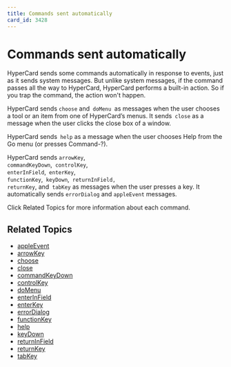 ```yaml
---
title: Commands sent automatically
card_id: 3428
---
```


# Commands sent automatically

HyperCard sends some commands automatically in response to events, just as it sends system messages. But unlike system messages, if the command passes all the way to HyperCard, HyperCard performs a built-in action. So if you trap the command, the action won't happen.

HyperCard sends <code>choose</code> and<code> doMenu </code>as messages when the user chooses a tool or an item from one of HyperCard’s menus. It sends<code> close</code> as a message when the user clicks the close box of a window. 

HyperCard sends<code> help</code> as a message when the user chooses Help from the Go menu (or presses Command-?).

HyperCard sends <code>arrowKey</code>,<code> commandKeyDown</code>,<code> controlKey</code>,<code> enterInField</code>,<code> enterKey</code>,<code> functionKey</code>,<code> keyDown</code>,<code> returnInField, returnKey</code>, and<code> tabKey</code> as messages when the user presses a key.  It automatically sends <code>errorDialog</code> and <code>appleEvent</code> messages.

Click Related Topics for more information about each command. 


## Related Topics

* [appleEvent](/HyperTalkReference/systemmessages/appleEvent)
* [arrowKey](/HyperTalkReference/commands/arrowKey)
* [choose](/HyperTalkReference/commands/choose)
* [close](/HyperTalkReference/commands/close)
* [commandKeyDown](/HyperTalkReference/commands/commandKeyDown)
* [controlKey](/HyperTalkReference/commands/controlKey)
* [doMenu](/HyperTalkReference/commands/doMenu)
* [enterInField](/HyperTalkReference/commands/enterInField)
* [enterKey](/HyperTalkReference/commands/enterKey)
* [errorDialog](/HyperTalkReference/systemmessages/errorDialog)
* [functionKey](/HyperTalkReference/commands/functionKey)
* [help](/HyperTalkReference/commands/help)
* [keyDown](/HyperTalkReference/commands/keyDown)
* [returnInField](/HyperTalkReference/commands/returnInField)
* [returnKey](/HyperTalkReference/commands/returnKey)
* [tabKey](/HyperTalkReference/commands/tabKey)
